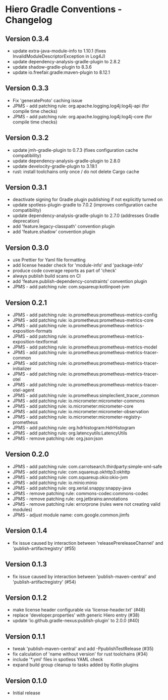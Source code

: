 # Hiero Gradle Conventions - Changelog

## Version 0.3.4

* update extra-java-module-info to 1.10.1 (fixes InvalidModuleDescriptorException in Log4J)
* update dependency-analysis-gradle-plugin to 2.8.2
* update shadow-gradle-plugin to 8.3.6
* update io.freefair.gradle:maven-plugin to 8.12.1

## Version 0.3.3

* Fix 'generateProto' caching issue
* JPMS - add patching rule: org.apache.logging.log4j:log4j-api (for compile time checks)
* JPMS - add patching rule: org.apache.logging.log4j:log4j-core (for compile time checks)

## Version 0.3.2

* update jmh-gradle-plugin to 0.7.3 (fixes configuration cache compatibility)
* update dependency-analysis-gradle-plugin to 2.8.0
* update develocity-gradle-plugin to 3.19.1
* rust: install toolchains only once / do not delete Cargo cache

## Version 0.3.1

* deactivate signing for Gradle plugin publishing if not explicitly turned on
* update spotless-plugin-gradle to 7.0.2 (improves configuration cache compatibility)
* update dependency-analysis-gradle-plugin to 2.7.0 (addresses Gradle deprecation)
* add 'feature.legacy-classpath' convention plugin
* add 'feature.shadow' convention plugin

## Version 0.3.0

* use Prettier for Yaml file formatting
* add license header check for 'module-info' and 'package-info'
* produce code coverage reports as part of 'check'
* always publish build scans on CI
* add 'feature.publish-dependency-constraints' convention plugin
* JPMS - add patching rule: com.squareup:kotlinpoet-jvm

## Version 0.2.1

* JPMS - add patching rule: io.prometheus:prometheus-metrics-config
* JPMS - add patching rule: io.prometheus:prometheus-metrics-core
* JPMS - add patching rule: io.prometheus:prometheus-metrics-exposition-formats
* JPMS - add patching rule: io.prometheus:prometheus-metrics-exposition-textformat
* JPMS - add patching rule: io.prometheus:prometheus-metrics-model
* JPMS - add patching rule: io.prometheus:prometheus-metrics-tracer-common
* JPMS - add patching rule: io.prometheus:prometheus-metrics-tracer-initializer
* JPMS - add patching rule: io.prometheus:prometheus-metrics-tracer-otel
* JPMS - add patching rule: io.prometheus:prometheus-metrics-tracer-otel-agent
* JPMS - add patching rule: io.prometheus:simpleclient_tracer_common
* JPMS - add patching rule: io.micrometer:micrometer-commons
* JPMS - add patching rule: io.micrometer:micrometer-core
* JPMS - add patching rule: io.micrometer:micrometer-observation
* JPMS - add patching rule: io.micrometer:micrometer-registry-prometheus
* JPMS - add patching rule: org.hdrhistogram:HdrHistogram
* JPMS - add patching rule: org.latencyutils:LatencyUtils
* JPMS - remove patching rule: org.json:json

## Version 0.2.0

* JPMS - add patching rule: com.carrotsearch.thirdparty:simple-xml-safe
* JPMS - add patching rule: com.squareup.okhttp3:okhttp
* JPMS - add patching rule: com.squareup.okio:okio-jvm
* JPMS - add patching rule: io.minio:minio
* JPMS - add patching rule: org.xerial.snappy:snappy-java
* JPMS - remove patching rule: commons-codec:commons-codec
* JPMS - remove patching rule: org.jetbrains:annotations
* JPMS - remove patching rule: errorprone (rules were not creating valid modules)
* JPMS - adjust module name: com.google.common.jimfs

## Version 0.1.4

* fix issue caused by interaction between 'releasePrereleaseChannel' and 'publish-artifactregistry' (#55)

## Version 0.1.3

* fix issue caused by interaction between 'publish-maven-central' and 'publish-artifactregistry' (#54)

## Version 0.1.2

* make license header configurable via 'license-header.txt' (#48)
* replace 'developer.properties' with generic Hiero entry (#38)
* update 'io.github.gradle-nexus:publish-plugin' to 2.0.0 (#40)

## Version 0.1.1

* tweak 'publish-maven-central' and add -PpublishTestRelease (#35)
* fix calculation of 'name without version' for rust toolchains (#34)
* include '*.yml' files in spotless YAML check
* expand build group cleanup to tasks added by Kotlin plugins

## Version 0.1.0

* Initial release
